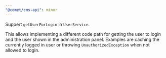 ```yaml
---
"@comet/cms-api": minor
---
```


Suppert `getUserForLogin` in `UserService`.

This allows implementing a different code path for getting the user to login
and the user shown in the administration panel. Examples are caching the currently logged
in user or throwing `UnauthorizedException` when not allowed to login.
